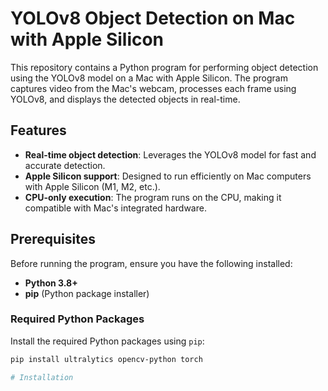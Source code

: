 # YOLOv8 Object Detection on Mac with Apple Silicon

This repository contains a Python program for performing object detection using the YOLOv8 model on a Mac with Apple Silicon. The program captures video from the Mac's webcam, processes each frame using YOLOv8, and displays the detected objects in real-time.

## Features
- **Real-time object detection**: Leverages the YOLOv8 model for fast and accurate detection.
- **Apple Silicon support**: Designed to run efficiently on Mac computers with Apple Silicon (M1, M2, etc.).
- **CPU-only execution**: The program runs on the CPU, making it compatible with Mac's integrated hardware.

## Prerequisites

Before running the program, ensure you have the following installed:

- **Python 3.8+**
- **pip** (Python package installer)

### Required Python Packages

Install the required Python packages using `pip`:

```bash
pip install ultralytics opencv-python torch

# Installation